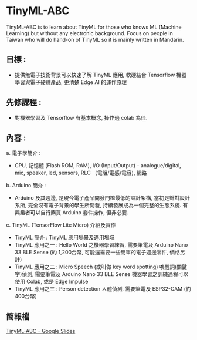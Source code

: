 # TinyML-ABC
TinyML-ABC is to learn about TinyML for those who knows ML (Machine Learning) but without any electronic background. Focus on people in Taiwan who will do hand-on of TinyML so it is mainly written in Mandarin.

## 目標 : 
* 提供無電子技術背景可以快速了解 TinyML 應用, 軟硬結合 Tensorflow 機器學習與電子硬體產品, 更清楚 Edge AI 的運作原理
## 先修課程 : 
* 對機器學習及 Tensorflow 有基本概念, 操作過 colab 為佳.
## 內容 :
a. 電子學簡介 : 
* CPU, 記憶體 (Flash ROM, RAM), I/O (Input/Output) - analogue/digital, mic, speaker, led, sensors, RLC （電阻/電感/電容), 網路  
  
b. Arduino 簡介 :   
* Arduino 及其週邊, 是現今電子產品開發門檻最低的設計架構, 當初是針對設計系所, 完全沒有電子背景的學生所開發, 持續發展成為一個完整的生態系統. 有興趣者可以自行購買 Arduino 套件操作, 但非必要.   
 
c. TinyML (TensorFlow Lite Micro) 介紹及實作  
* TinyML 簡介 : TinyML 應用場景及適用場域
* TinyML 應用之一 : Hello World 之機器學習練習, 需要筆電及 Arduino Nano 33 BLE Sense (約 1,200台幣, 可能還需要一些簡單的電子週邊零件, 價格另計)
* TinyML 應用之二 : Micro Speech (或叫做 key word spotting) 喚醒詞(關鍵字)偵測, 需要筆電及 Arduino Nano 33 BLE Sense
機器學習之訓練過程可以使用 Colab, 或是 Edge Impulse
* TinyML 應用之三 : Person detection 人體偵測, 需要筆電及 ESP32-CAM (約 400台幣)

## 簡報檔
[TinyML-ABC - Google Slides](https://docs.google.com/presentation/d/1pYT4YQo0WA-5GDxh4bOOzH9YolcFd7o8fFzfEluVxBY/edit?usp=sharing)
